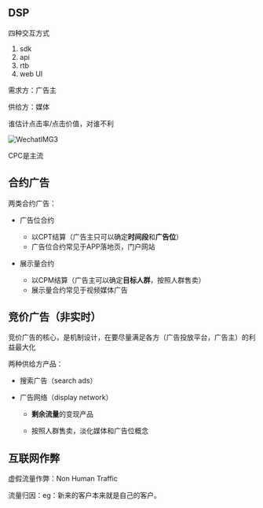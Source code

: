 ## DSP



四种交互方式

1. sdk
2. api
3. rtb
4. web UI





需求方：广告主

供给方：媒体



谁估计点击率/点击价值，对谁不利

![WechatIMG3](/Users/shawn/Desktop/暑假找实习/ProgrammingNotes/OnlineAds/WechatIMG3.jpeg)



CPC是主流





## 合约广告

两类合约广告：

- 广告位合约
  - 以CPT结算（广告主只可以确定**时间段**和**广告位**）
  - 广告位合约常见于APP落地页，门户网站

- 展示量合约
  - 以CPM结算（广告主可以确定**目标人群**，按照人群售卖）
  - 展示量合约常见于视频媒体广告



## 竞价广告（非实时）

竞价广告的核心，是机制设计，在要尽量满足各方（广告投放平台，广告主）的利益最大化

两种供给方产品：

- 搜索广告（search ads）

- 广告网络（display network）

  - **剩余流量**的变现产品

  - 按照人群售卖，淡化媒体和广告位概念



## 互联网作弊

虚假流量作弊：Non Human Traffic

流量归因：eg：新来的客户本来就是自己的客户。



